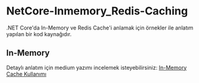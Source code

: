 # NetCore-Inmemory_Redis-Caching
.NET Core'da In-Memory ve Redis Cache'i anlamak için örnekler ile anlatım yapılan bir kod kaynağıdır.

## In-Memory
Detaylı anlatım için medium yazımı incelemek isteyebilirsiniz: [In-Memory Cache Kullanımı](https://medium.com/neredekaltech/cache-nedir-cache-tipleri-ve-net-core-in-memory-cache-kullan%C4%B1m%C4%B1-f5dbe06650ab)
